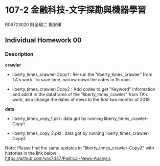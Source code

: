 # 107-2 金融科技-文字探勘與機器學習

R06723020 財金碩二 楊安祺

## Individual Homework 00

### Description

**crawler**  

* liberty_times_crawler-Copy1 : Re-run the "liberty_times_crawler" from TA's work. To save time, narrow down the dates to 15 days.
- liberty_times_crawler-Copy2 : Add codes to get "Keyword" information and add it in the dataframe of the "liberty_times_crawler" from TA's work, also change the dates of news to the first two months of 2019.   

**data**  

* liberty_times_copy_1.pkl : data got by running liberty_times_crawler-Copy1  
- liberty_times_copy_2.pkl : data got by running liberty_times_crawler-Copy2

Note: Please find the same updates in "liberty_times_crawler-Copy2" with histories in the link below   
https://github.com/yac7447/Political-News-Analysis
